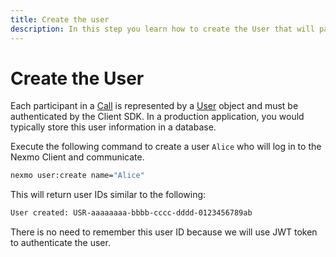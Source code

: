 ```yaml
---
title: Create the user
description: In this step you learn how to create the User that will participate in the Call.
---
```


# Create the User

Each participant in a [Call](/conversation/concepts/call) is represented by a [User](/conversation/concepts/user) object and must be authenticated by the Client SDK. In a production application, you would typically store this user information in a database.

Execute the following command to create a user `Alice` who will log in to the Nexmo Client and communicate.

```bash
nexmo user:create name="Alice"
```

This will return user IDs similar to the following:

```sh
User created: USR-aaaaaaaa-bbbb-cccc-dddd-0123456789ab
```

There is no need to remember this user ID because we will use JWT token to authenticate the user.